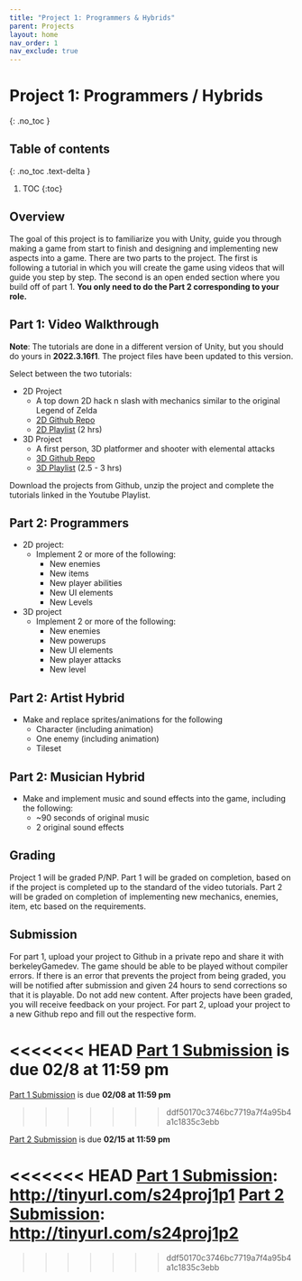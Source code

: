 ```yaml
---
title: "Project 1: Programmers & Hybrids"
parent: Projects
layout: home
nav_order: 1
nav_exclude: true
---
```


# Project 1: Programmers / Hybrids
{: .no_toc }

## Table of contents
{: .no_toc .text-delta }

1. TOC
{:toc}

## Overview
The goal of this project is to familiarize you with Unity, guide you through making a game from start to finish and designing and implementing new aspects into a game. There are two parts to the project. The first is following a tutorial in which you will create the game using videos that will guide you step by step. The second is an open ended section where you build off of part 1. **You only need to do the Part 2 corresponding to your role.**

## Part 1: Video Walkthrough

**Note**: The tutorials are done in a different version of Unity, but you should do yours in **2022.3.16f1**. The project files have been updated to this version.

Select between the two tutorials:
* 2D Project
    * A top down 2D hack n slash with mechanics similar to the original Legend of Zelda
    * [2D Github Repo]
    * [2D Playlist] (2 hrs)
* 3D Project
    * A first person, 3D platformer and shooter with elemental attacks
    * [3D Github Repo]
    * [3D Playlist] (2.5 - 3 hrs)

Download the projects from Github, unzip the project and complete the tutorials linked in the Youtube Playlist.

## Part 2: Programmers
* 2D project:
    * Implement 2 or more of the following:
        * New enemies
        * New items
        * New player abilities
        * New UI elements
        * New Levels
* 3D project
    * Implement 2 or more of the following:
        * New enemies
        * New powerups
        * New UI elements
        * New player attacks
        * New level

## Part 2: Artist Hybrid
* Make and replace sprites/animations for the following
    * Character (including animation)
    * One enemy (including animation)
    * Tileset

## Part 2: Musician Hybrid
* Make and implement music and sound effects into the game, including the following:
    * ~90 seconds of original music
    * 2 original sound effects

## Grading
Project 1 will be graded P/NP. Part 1 will be graded on completion, based on if the project is completed up to the standard of the video tutorials. Part 2 will be graded on completion of implementing new mechanics, enemies, item, etc based on the requirements.

## Submission 
For part 1, upload your project to Github in a private repo and share it with berkeleyGamedev. The game should be able to be played without compiler errors. If there is an error that prevents the project from being graded, you will be notified after submission and given 24 hours to send corrections so that it is playable. Do not add new content. 
After projects have been graded, you will receive feedback on your project. 
For part 2, upload your project to a new Github repo and fill out the respective form.

<<<<<<< HEAD
[Part 1 Submission] is due **02/8 at 11:59 pm**
=======
[Part 1 Submission] is due **02/08 at 11:59 pm**
>>>>>>> ddf50170c3746bc7719a7f4a95b4a1c1835c3ebb

[Part 2 Submission] is due **02/15 at 11:59 pm**

[2D Github Repo]: https://github.com/berkeleyGamedev/2DTutorialBase
[2D Playlist]: https://www.youtube.com/watch?v=U0Rg0NVvKBA&list=PLkTqf5DBzPsAe-pR5bDUdwHiCNgHcyBIh
[3D Github Repo]: https://github.com/berkeleyGamedev/3DTutorialBase
[3D Playlist]: https://www.youtube.com/playlist?list=PLkTqf5DBzPsDQDTYorcX8RIcxzVC-sgO6
<<<<<<< HEAD
[Part 1 Submission]: http://tinyurl.com/s24proj1p1
[Part 2 Submission]: http://tinyurl.com/s24proj1p2
=======
[Part 1 Submission]: https://forms.gle/WrDUcRKpRqHvDXwA7
[Part 2 Submission]: https://forms.gle/VUbNs6Z49CEBnxGw9
>>>>>>> ddf50170c3746bc7719a7f4a95b4a1c1835c3ebb
